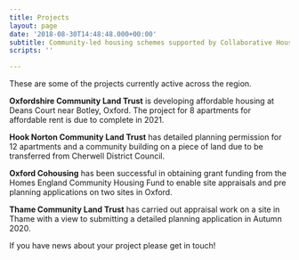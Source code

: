 ```yaml
---
title: Projects
layout: page
date: '2018-08-30T14:48:48.000+00:00'
subtitle: Community-led housing schemes supported by Collaborative Housing partners
scripts: ''

---
```

These are some of the projects currently active across the region.

**Oxfordshire Community Land Trust** is developing affordable housing at Deans Court near Botley, Oxford.  The project for 8 apartments for affordable rent is due to complete in 2021.

**Hook Norton Community Land Trust** has detailed planning permission for 12 apartments and a community building on a piece of land due to be transferred from Cherwell District Council.

**Oxford Cohousing** has been successful in obtaining grant funding from the Homes England Community Housing Fund to enable site appraisals and pre planning applications on two sites in Oxford.

**Thame Community Land Trust** has carried out appraisal work on a site in Thame with a view to submitting  a detailed planning application in Autumn 2020.

If you have news about your project please get in touch!